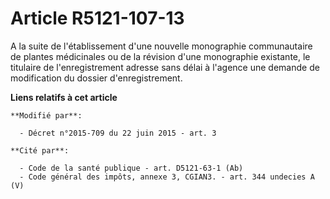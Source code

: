 # Article R5121-107-13

A la suite de l'établissement d'une nouvelle monographie communautaire de plantes médicinales ou de la révision d'une
monographie existante, le titulaire de l'enregistrement adresse sans délai à l'agence une demande de modification du dossier
d'enregistrement.

**Liens relatifs à cet article**

	**Modifié par**:

	  - Décret n°2015-709 du 22 juin 2015 - art. 3

	**Cité par**:

	  - Code de la santé publique - art. D5121-63-1 (Ab)
	  - Code général des impôts, annexe 3, CGIAN3. - art. 344 undecies A (V)
